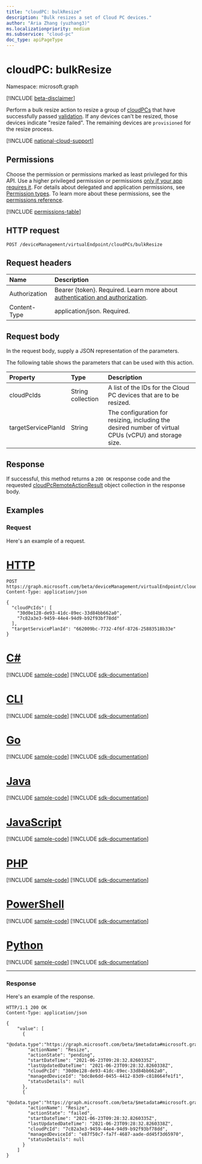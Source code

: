 ```yaml
---
title: "cloudPC: bulkResize"
description: "Bulk resizes a set of Cloud PC devices."
author: "Aria Zhang (yuzhang3)"
ms.localizationpriority: medium
ms.subservice: "cloud-pc"
doc_type: apiPageType
---
```


# cloudPC: bulkResize

Namespace: microsoft.graph

[!INCLUDE [beta-disclaimer](../../includes/beta-disclaimer.md)]

Perform a bulk resize action to resize a group of [cloudPCs](../resources/cloudpc.md) that have successfully passed [validation](cloudpc-validatebulkresize.md). If any devices can't be resized, those devices indicate "resize failed". The remaining devices are `provisioned` for the resize process.

[!INCLUDE [national-cloud-support](../../includes/global-us.md)]

## Permissions

Choose the permission or permissions marked as least privileged for this API. Use a higher privileged permission or permissions [only if your app requires it](/graph/permissions-overview#best-practices-for-using-microsoft-graph-permissions). For details about delegated and application permissions, see [Permission types](/graph/permissions-overview#permission-types). To learn more about these permissions, see the [permissions reference](/graph/permissions-reference).

<!-- { "blockType": "permissions", "name": "cloudpc_bulkresize" } -->
[!INCLUDE [permissions-table](../includes/permissions/cloudpc-bulkresize-permissions.md)]

## HTTP request

<!-- {
  "blockType": "ignored"
}
-->

``` http
POST /deviceManagement/virtualEndpoint/cloudPCs/bulkResize
```

## Request headers

|Name|Description|
|:---|:---|
|Authorization|Bearer {token}. Required. Learn more about [authentication and authorization](/graph/auth/auth-concepts).|
|Content-Type|application/json. Required.|

## Request body

In the request body, supply a JSON representation of the parameters.

The following table shows the parameters that can be used with this action.

|Property|Type|Description|
|:---|:---|:---|
|cloudPcIds|String collection|A list of the IDs for the Cloud PC devices that are to be resized.|
|targetServicePlanId|String|The configuration for resizing, including the desired number of virtual CPUs (vCPU) and storage size.|

## Response

If successful, this method returns a `200 OK` response code and the requested [cloudPcRemoteActionResult](../resources/cloudpcremoteactionresult.md) object collection in the response body.

## Examples

### Request

Here's an example of a request.

# [HTTP](#tab/http)
<!-- {
  "blockType": "request",
  "name": "cloudpc.bulkResize"
}
-->
``` http
POST https://graph.microsoft.com/beta/deviceManagement/virtualEndpoint/cloudPCs/bulkResize
Content-Type: application/json

{
  "cloudPcIds": [
    "30d0e128-de93-41dc-89ec-33d84bb662a0", 
    "7c82a3e3-9459-44e4-94d9-b92f93bf78dd"
  ],
  "targetServicePlanId": "662009bc-7732-4f6f-8726-25883518b33e"
}
```

# [C#](#tab/csharp)
[!INCLUDE [sample-code](../includes/snippets/csharp/cloudpcbulkresize-csharp-snippets.md)]
[!INCLUDE [sdk-documentation](../includes/snippets/snippets-sdk-documentation-link.md)]

# [CLI](#tab/cli)
[!INCLUDE [sample-code](../includes/snippets/cli/cloudpcbulkresize-cli-snippets.md)]
[!INCLUDE [sdk-documentation](../includes/snippets/snippets-sdk-documentation-link.md)]

# [Go](#tab/go)
[!INCLUDE [sample-code](../includes/snippets/go/cloudpcbulkresize-go-snippets.md)]
[!INCLUDE [sdk-documentation](../includes/snippets/snippets-sdk-documentation-link.md)]

# [Java](#tab/java)
[!INCLUDE [sample-code](../includes/snippets/java/cloudpcbulkresize-java-snippets.md)]
[!INCLUDE [sdk-documentation](../includes/snippets/snippets-sdk-documentation-link.md)]

# [JavaScript](#tab/javascript)
[!INCLUDE [sample-code](../includes/snippets/javascript/cloudpcbulkresize-javascript-snippets.md)]
[!INCLUDE [sdk-documentation](../includes/snippets/snippets-sdk-documentation-link.md)]

# [PHP](#tab/php)
[!INCLUDE [sample-code](../includes/snippets/php/cloudpcbulkresize-php-snippets.md)]
[!INCLUDE [sdk-documentation](../includes/snippets/snippets-sdk-documentation-link.md)]

# [PowerShell](#tab/powershell)
[!INCLUDE [sample-code](../includes/snippets/powershell/cloudpcbulkresize-powershell-snippets.md)]
[!INCLUDE [sdk-documentation](../includes/snippets/snippets-sdk-documentation-link.md)]

# [Python](#tab/python)
[!INCLUDE [sample-code](../includes/snippets/python/cloudpcbulkresize-python-snippets.md)]
[!INCLUDE [sdk-documentation](../includes/snippets/snippets-sdk-documentation-link.md)]

---

### Response

Here's an example of the response.

<!-- {
  "blockType": "response",
  "@odata.type": "Collection(microsoft.graph.cloudPcRemoteActionResult)",
  "name": "cloudpc.bulkResize"
}
-->

``` http
HTTP/1.1 200 OK
Content-Type: application/json

{
    "value": [
      {
        "@odata.type":"https://graph.microsoft.com/beta/$metadata#microsoft.graph.cloudPcRemoteActionResult",
        "actionName": "Resize",
        "actionState": "pending",
        "startDateTime": "2021-06-23T09:28:32.8260335Z",
        "lastUpdatedDateTime": "2021-06-23T09:28:32.8260338Z",
        "cloudPcId": "30d0e128-de93-41dc-89ec-33d84bb662a0",
        "managedDeviceId": "bdc8e6dd-0455-4412-83d9-c818664fe1f1",
        "statusDetails": null
      },
      {
        "@odata.type":"https://graph.microsoft.com/beta/$metadata#microsoft.graph.cloudPcRemoteActionResult",
        "actionName": "Resize",
        "actionState": "failed",
        "startDateTime": "2021-06-23T09:28:32.8260335Z",
        "lastUpdatedDateTime": "2021-06-23T09:28:32.8260338Z",
        "cloudPcId": "7c82a3e3-9459-44e4-94d9-b92f93bf78dd",
        "managedDeviceId": "e87f50c7-fa7f-4687-aade-dd45f3d65970",
        "statusDetails": null
      }
    ]
}
```
